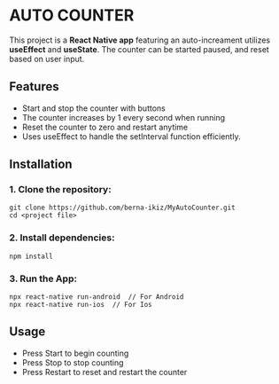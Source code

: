 # AUTO COUNTER

This project is a **React Native app** featuring an auto-increament utilizes **useEffect** and **useState**. The counter can be started paused, and reset based on user input.

## Features

- Start and stop the counter with buttons
- The counter increases by 1 every second when running
- Reset the counter to zero and restart anytime
- Uses useEffect to handle the setInterval function efficiently.

## Installation

### 1. Clone the repository:

```batch
git clone https://github.com/berna-ikiz/MyAutoCounter.git
cd <project file>
```

### 2. Install dependencies:

```batch
npm install
```

### 3. Run the App:

```batch
npx react-native run-android  // For Android
npx react-native run-ios  // For Ios
```

## Usage

- Press Start to begin counting
- Press Stop to stop counting
- Press Restart to reset and restart the counter
